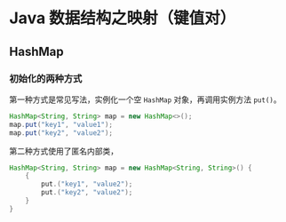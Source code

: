 # Java 数据结构之映射（键值对）

## HashMap

### 初始化的两种方式

第一种方式是常见写法，实例化一个空 `HashMap` 对象，再调用实例方法 `put()`。

``` JAVA
HashMap<String, String> map = new HashMap<>();
map.put("key1", "value1");
map.put("key2", "value2");
```

第二种方式使用了匿名内部类，

``` JAVA
HashMap<String, String> map = new HashMap<String, String>() {
    {
        put.("key1", "value2");
        put.("key2", "value2");
    }
}
```


